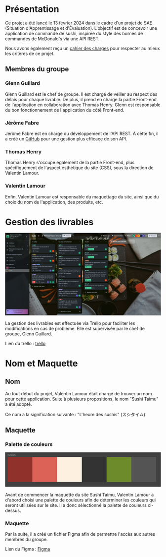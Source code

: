 # Présentation

Ce projet a été lancé le 13 février 2024 dans le cadre d'un projet de SAE (Situation d'Apprentissage et d'Évaluation). L'objectif est de concevoir une application de commande de sushi, inspirée du style des bornes de commandes de McDonald's via une API REST.

Nous avons également reçu un [cahier des charges](documentation/CDC.pdf) pour respecter au mieux les critères de ce projet.

## Membres du groupe

### Glenn Guillard

Glenn Guillard est le chef de groupe. Il est chargé de veiller au respect des délais pour chaque livrable. De plus, il prend en charge la partie Front-end de l'application en collaboration avec Thomas Henry. Glenn est responsable du bon fonctionnement de l'application du côté Front-end.

### Jérôme Fabre

Jérôme Fabre est en charge du développement de l'API REST. À cette fin, il a créé un [GitHub](https://github.com/JeromeFabre77/Shushi-Taimu_REST-API_NodeJS) pour une gestion plus efficace de son API.

### Thomas Henry

Thomas Henry s'occupe également de la partie Front-end, plus spécifiquement de l'aspect esthétique du site (CSS), sous la direction de Valentin Lamour.

### Valentin Lamour

Enfin, Valentin Lamour est responsable du maquettage du site, ainsi que du choix du nom de l'application, des produits, etc.

# Gestion des livrables

![Trello](documentation/Trello.png)

La gestion des livrables est effectuée via Trello pour faciliter les modifications en cas de problème. Elle est supervisée par le chef de groupe, Glenn Guillard.

Lien du trello : [trello](https://trello.com/b/rNJzcP8y/sushi)

# Nom et Maquette

## Nom

Au tout début du projet, Valentin Lamour était chargé de trouver un nom pour cette application. Suite à plusieurs propositions, le nom "Sushi Taimu" a été adopté.

Ce nom a la signification suivante : "L'heure des sushis" (スシタイム).

## Maquette

### Palette de couleurs

![Palette de couleurs](documentation/paletteCouleur.png)

Avant de commencer la maquette du site Sushi Taimu, Valentin Lamour a d'abord choisi une palette de couleurs afin de déterminer les couleurs qui seront utilisées sur le site. Il a donc sélectionné la palette de couleurs ci-dessus.

### Maquette

Par la suite, il a créé un fichier Figma afin de permettre l'accès aux autres membres du groupe.

Lien du Figma : [Figma](https://www.figma.com/file/gKZc007oUOffFvB1XhPsUc/Sushi-Taimu?type=design&node-id=0%3A1&mode=design&t=ze8ulIGCl7sPpjEc-1)

